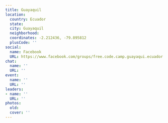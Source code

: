 ```yaml
---
title: Guayaquil
location:
  country: Ecuador
  state: 
  city: Guayaquil
  neighborhood: 
  coordinates: -2.212436, -79.895812
  plusCode: ''
social:
  name: Facebook
  URL: https://www.facebook.com/groups/free.code.camp.guayaqui.ecuador
chat:
  name: ''
  URL: ''
event:
  name: ''
  URL: ''
leaders:
- name: ''
  URL: ''
photos:
  old: 
  cover: ''
---
```

